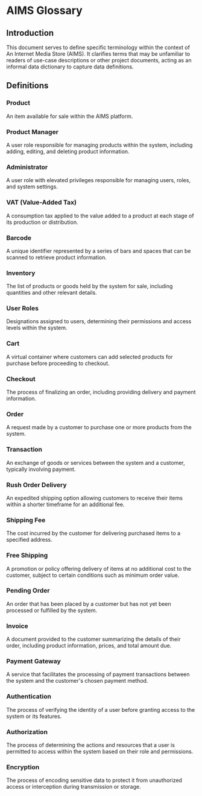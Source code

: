 # AIMS Glossary

## Introduction

This document serves to define specific terminology within the context of An Internet Media Store (AIMS). It clarifies terms that may be unfamiliar to readers of use-case descriptions or other project documents, acting as an informal data dictionary to capture data definitions.

## Definitions

### Product

An item available for sale within the AIMS platform.

### Product Manager

A user role responsible for managing products within the system, including adding, editing, and deleting product information.

### Administrator

A user role with elevated privileges responsible for managing users, roles, and system settings.

### VAT (Value-Added Tax)

A consumption tax applied to the value added to a product at each stage of its production or distribution.

### Barcode

A unique identifier represented by a series of bars and spaces that can be scanned to retrieve product information.

### Inventory

The list of products or goods held by the system for sale, including quantities and other relevant details.

### User Roles

Designations assigned to users, determining their permissions and access levels within the system.

### Cart

A virtual container where customers can add selected products for purchase before proceeding to checkout.

### Checkout

The process of finalizing an order, including providing delivery and payment information.

### Order

A request made by a customer to purchase one or more products from the system.

### Transaction

An exchange of goods or services between the system and a customer, typically involving payment.

### Rush Order Delivery

An expedited shipping option allowing customers to receive their items within a shorter timeframe for an additional fee.

### Shipping Fee

The cost incurred by the customer for delivering purchased items to a specified address.

### Free Shipping

A promotion or policy offering delivery of items at no additional cost to the customer, subject to certain conditions such as minimum order value.

### Pending Order

An order that has been placed by a customer but has not yet been processed or fulfilled by the system.

### Invoice

A document provided to the customer summarizing the details of their order, including product information, prices, and total amount due.

### Payment Gateway

A service that facilitates the processing of payment transactions between the system and the customer's chosen payment method.

### Authentication

The process of verifying the identity of a user before granting access to the system or its features.

### Authorization

The process of determining the actions and resources that a user is permitted to access within the system based on their role and permissions.

### Encryption

The process of encoding sensitive data to protect it from unauthorized access or interception during transmission or storage.
